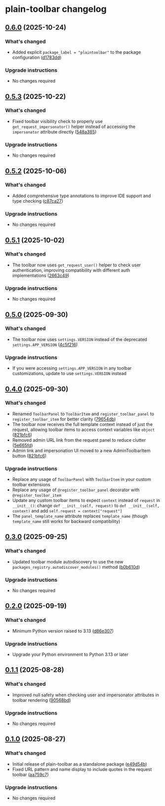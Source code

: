 # plain-toolbar changelog

## [0.6.0](https://github.com/dropseed/plain/releases/plain-toolbar@0.6.0) (2025-10-24)

### What's changed

- Added explicit `package_label = "plaintoolbar"` to the package configuration ([d1783dd](https://github.com/dropseed/plain/commit/d1783dd564))

### Upgrade instructions

- No changes required

## [0.5.3](https://github.com/dropseed/plain/releases/plain-toolbar@0.5.3) (2025-10-22)

### What's changed

- Fixed toolbar visibility check to properly use `get_request_impersonator()` helper instead of accessing the `impersonator` attribute directly ([548a385](https://github.com/dropseed/plain/commit/548a385))

### Upgrade instructions

- No changes required

## [0.5.2](https://github.com/dropseed/plain/releases/plain-toolbar@0.5.2) (2025-10-06)

### What's changed

- Added comprehensive type annotations to improve IDE support and type checking ([c87ca27](https://github.com/dropseed/plain/commit/c87ca27ed2))

### Upgrade instructions

- No changes required

## [0.5.1](https://github.com/dropseed/plain/releases/plain-toolbar@0.5.1) (2025-10-02)

### What's changed

- The toolbar now uses `get_request_user()` helper to check user authentication, improving compatibility with different auth implementations ([2663c49](https://github.com/dropseed/plain/commit/2663c49404))

### Upgrade instructions

- No changes required

## [0.5.0](https://github.com/dropseed/plain/releases/plain-toolbar@0.5.0) (2025-09-30)

### What's changed

- The toolbar now uses `settings.VERSION` instead of the deprecated `settings.APP_VERSION` ([4c5f216](https://github.com/dropseed/plain/commit/4c5f2166c1))

### Upgrade instructions

- If you were accessing `settings.APP_VERSION` in any toolbar customizations, update to use `settings.VERSION` instead

## [0.4.0](https://github.com/dropseed/plain/releases/plain-toolbar@0.4.0) (2025-09-30)

### What's changed

- Renamed `ToolbarPanel` to `ToolbarItem` and `register_toolbar_panel` to `register_toolbar_item` for better clarity ([79654db](https://github.com/dropseed/plain/commit/79654dbefe))
- The toolbar now receives the full template context instead of just the request, allowing toolbar items to access context variables like `object` ([821bfc6](https://github.com/dropseed/plain/commit/821bfc6fab))
- Removed admin URL link from the request panel to reduce clutter ([5e665fd](https://github.com/dropseed/plain/commit/5e665fd4ca))
- Admin link and impersonation UI moved to a new AdminToolbarItem button ([821bfc6](https://github.com/dropseed/plain/commit/821bfc6fab))

### Upgrade instructions

- Replace any usage of `ToolbarPanel` with `ToolbarItem` in your custom toolbar extensions
- Replace any usage of `@register_toolbar_panel` decorator with `@register_toolbar_item`
- Update any custom toolbar items to expect `context` instead of `request` in `__init__()`: change `def __init__(self, request)` to `def __init__(self, context)` and add `self.request = context["request"]`
- The `panel_template_name` attribute replaces `template_name` (though `template_name` still works for backward compatibility)

## [0.3.0](https://github.com/dropseed/plain/releases/plain-toolbar@0.3.0) (2025-09-25)

### What's changed

- Updated toolbar module autodiscovery to use the new `packages_registry.autodiscover_modules()` method ([b0b610d](https://github.com/dropseed/plain/commit/b0b610d461))

### Upgrade instructions

- No changes required

## [0.2.0](https://github.com/dropseed/plain/releases/plain-toolbar@0.2.0) (2025-09-19)

### What's changed

- Minimum Python version raised to 3.13 ([d86e307](https://github.com/dropseed/plain/commit/d86e307efb))

### Upgrade instructions

- Upgrade your Python environment to Python 3.13 or later

## [0.1.1](https://github.com/dropseed/plain/releases/plain-toolbar@0.1.1) (2025-08-28)

### What's changed

- Improved null safety when checking user and impersonator attributes in toolbar rendering ([90568bd](https://github.com/dropseed/plain/commit/90568bdfa4))

### Upgrade instructions

- No changes required

## [0.1.0](https://github.com/dropseed/plain/releases/plain-toolbar@0.1.0) (2025-08-27)

### What's changed

- Initial release of plain-toolbar as a standalone package ([e49d54b](https://github.com/dropseed/plain/commit/e49d54bfea162424c73e54bf7ed87e93442af899))
- Fixed URL pattern and name display to include quotes in the request toolbar ([aa759c7](https://github.com/dropseed/plain/commit/aa759c72cae987ed8b6dd07c2e70f5fb97b6fd09))

### Upgrade instructions

- No changes required
